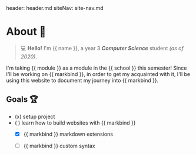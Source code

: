 <frontmatter>
  header: header.md
  siteNav: site-nav.md
</frontmatter>

<br>

# About :wave:

> :computer: ****Hello!**** I'm {{ name }}, a year 3 ***Computer Science*** student _(as of 2020)_.

I'm taking {{ module }} as a module in the {{ school }} this semester!
Since I'll be working on {{ markbind }}, in order to get my acquainted with it, I'll be using this website to document my journey into {{ markbind }}.

## Goals :trophy:
- (x) setup project
- ( ) learn how to build websites with {{ markbind }}
    - [X] {{ markbind }} markdown extensions
    - [ ] {{ markbind }} custom syntax
    
